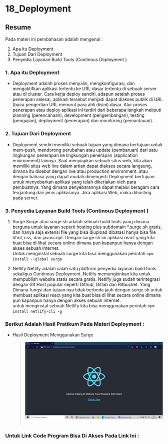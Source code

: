 # 18_Deployment

## Resume

Pada materi ini pembahasan adalah mengenai :

1. Apa itu Deployment
2. Tujuan Dari Deployment
3. Penyedia Layanan Build Tools (Continous Deployment )

### 1. Apa itu Deployment

- Deployment adalah proses menyalin, mengkonfigurasi, dan mengaktifkan aplikasi tertentu ke URL dasar tertentu di sebuah server atau di cluster. Cara kerja deploy sendiri, adapun setelah proses penerapan selesai, aplikasi tersebut menjadi dapat diakses publik di URL (baca pengertian URL menurut para ahli disini) dasar. Alur proses penerapan atau deploy aplikasi ini terdiri dari beberapa langkah meliputi planning (perencanaan), development (pengembangan), testing (pengujian), deployment (penerapan) dan monitoring (pemantauan).

### 2. Tujuan Dari Deployment

- Deployment sendiri memiliki sebuah tujuan yang dimana bertujuan untuk mem-push, mendorong perubahan atau update (pembaruan) dari satu lingkungan penerapan ke lingkungan penerapan (application environment) lainnya. Saat menyiapkan sebuah situs web, kita akan memiliki situs web live dalam artian dapat diakses secara langsung, dimana itu disebut dengan live atau production environment. atau dengan bahasa yang dapat mudah dimengerti Deployment bertujuan untuk menyebarkan aplikasi yang telah dikerjakan oleh para pembuatnya. Yang dimana penyebarannya dapat melalui beragam cara tergantung dari jenis aplikasinya. Jika aplikasi Web, maka dihosting pada server.

### 3. Penyedia Layanan Build Tools (Continous Deployment )

1. Surge
   Surge atau surge.sh adalah sebuah build tools yang dimana berguna untuk layanan seperti hosting plus subdomain \*.surge.sh gratis, dan hanya saja extensi file yang bisa diupload dibatasi hanya bisa file html, css, dan javascript. Dengan surge.sh ini aplikasi react yang kita buat bisa di lihat secara online dimana pun kapanpun hanya dengan akses sebuah internet.<br> Untuk menginstal sebuah surge kita bisa menggunakan perintah `npm install --global surge`

2. Netlify
   Netlify adalah salah satu platform penyedia layanan build tools sekaligus Continous Deployment. Netlify memungkinkan kita untuk mempublish website statis secara gratis. Netlify juga sudah terintegrasi dengan Git Host popular seperti Github, Gitlab dan Bitbucket. Yang Dimana fungsi dan tujuan nya tidak berbeda jauh dengan surge.sh untuk membuat aplikasi react yang kita buat bisa di lihat secara online dimana pun kapanpun hanya dengan akses sebuah internet. <br> untuk menginstal sebuah Netlify kita bisa menggunakan perintah `npm install netlify-cli -g`

### Berikut Adalah Hasil Pratikum Pada Materi Deployment :

- Hasil Deployment Menggunakan Surge

  > <img src=".\screenshots\Tgs-React_Deployment(1).png">
  > <br></br>

### Untuk Link Code Program Bisa Di Akses Pada Link Ini :

>
